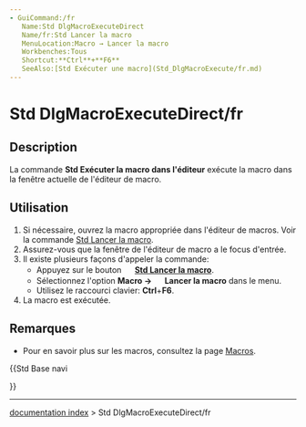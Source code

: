 ```yaml
---
- GuiCommand:/fr
   Name:Std DlgMacroExecuteDirect
   Name/fr:Std Lancer la macro
   MenuLocation:Macro → Lancer la macro
   Workbenches:Tous
   Shortcut:**Ctrl**+**F6**
   SeeAlso:[Std Exécuter une macro](Std_DlgMacroExecute/fr.md)
---
```


# Std DlgMacroExecuteDirect/fr

## Description

La commande **Std Exécuter la macro dans l\'éditeur** exécute la macro dans la fenêtre actuelle de l\'éditeur de macro.

## Utilisation

1.  Si nécessaire, ouvrez la macro appropriée dans l\'éditeur de macros. Voir la commande [Std Lancer la macro](Std_DlgMacroExecute/fr.md).
2.  Assurez-vous que la fenêtre de l\'éditeur de macro a le focus d\'entrée.
3.  Il existe plusieurs façons d\'appeler la commande:
    -   Appuyez sur le bouton **<img src="images/Std_DlgMacroExecuteDirect.svg" width=16px> [Std Lancer la macro](Std_DlgMacroExecuteDirect/fr.md)**.
    -   Sélectionnez l\'option **Macro → <img src="images/Std_DlgMacroExecuteDirect.svg" width=16px> Lancer la macro** dans le menu.
    -   Utilisez le raccourci clavier: **Ctrl**+**F6**.
4.  La macro est exécutée.

## Remarques

-   Pour en savoir plus sur les macros, consultez la page [Macros](Macros/fr.md).





{{Std Base navi

}}

---
[documentation index](../README.md) > Std DlgMacroExecuteDirect/fr

